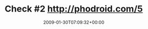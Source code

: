 ---
retweeted: false
source: <a href="http://twitter.com" rel="nofollow">Twitter Web Client</a>
entities:
  hashtags: []
  symbols: []
  user_mentions: []
  urls: []
display_text_range:
- '0'
- '36'
favorite_count: '0'
id_str: '1161026826'
truncated: false
retweet_count: '0'
id: '1161026826'
created_at: Fri Jan 30 07:09:32 +0000 2009
favorited: false
full_text: 'Check #2  http://phodroid.com/5r7gec'
lang: en
tags:
- pesos:twitter
date: '2009-01-30T07:09:32+00:00'
src: https://twitter.com/bascht/status/1161026826
original_url: https://twitter.com/bascht/status/1161026826
type: twitter_tweet
text: 'Check #2  http://phodroid.com/5r7gec'
title: 'Check #2  http://phodroid.com/5'

---
